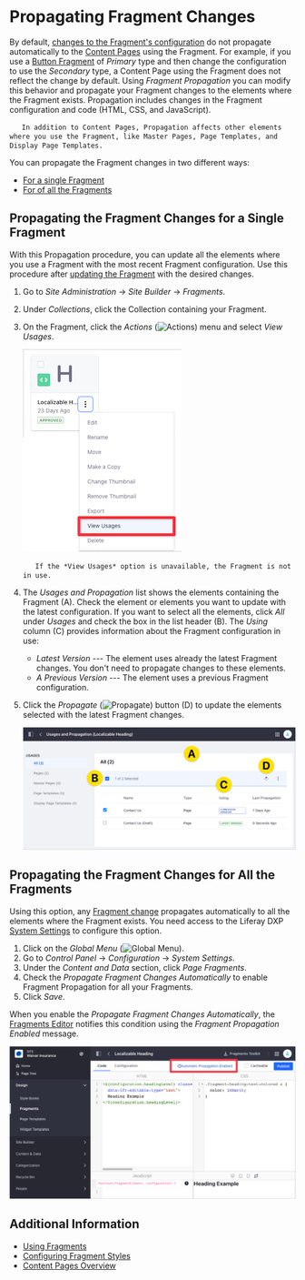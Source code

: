 # Propagating Fragment Changes

By default, [changes to the Fragment's configuration](../../developer-guide/developing-page-fragments/using-the-fragments-editor.md) do not propagate automatically to the [Content Pages](./content-pages-overview.md) using the Fragment. For example, if you use a [Button Fragment](./using-fragments.md#button) of *Primary* type and then change the configuration to use the *Secondary* type, a Content Page using the Fragment does not reflect the change by default. Using *Fragment Propagation* you can modify this behavior and propagate your Fragment changes to the elements where the Fragment exists. Propagation includes changes in the Fragment configuration and code (HTML, CSS, and JavaScript).

```note::
   In addition to Content Pages, Propagation affects other elements where you use the Fragment, like Master Pages, Page Templates, and Display Page Templates. 
```

You can propagate the Fragment changes in two different ways:

- [For a single Fragment](#propagating-the-fragment-changes-for-a-single-fragment)
- [For of all the Fragments](#propagating-the-fragment-changes-for-all-the-fragments)

## Propagating the Fragment Changes for a Single Fragment

With this Propagation procedure, you can update all the elements where you use a Fragment with the most recent Fragment configuration. Use this procedure after [updating the Fragment](../../developer-guide/developing-page-fragments/using-the-fragments-editor.md) with the desired changes.

1. Go to *Site Administration* &rarr; *Site Builder* &rarr; *Fragments*.
1. Under *Collections*, click the Collection containing your Fragment.
1. On the Fragment, click the *Actions* (![Actions](../../../images/icon-actions.png)) menu and select *View Usages*.

    ![Select the View Usages option from the Fragment's Action Menu.](./propagating-fragment-changes/images/02.png)

    ```tip::
       If the *View Usages* option is unavailable, the Fragment is not in use.
    ```

1. The *Usages and Propagation* list shows the elements containing the Fragment (A). Check the element or elements you want to update with the latest configuration. If you want to select all the elements, click *All* under *Usages* and check the box in the list header (B). The *Using* column (C) provides information about the Fragment configuration in use:

   - *Latest Version* --- The element uses already the latest Fragment changes. You don't need to propagate changes to these elements.
   - *A Previous Version* --- The element uses a previous Fragment configuration.

1. Click the *Propagate* (![Propagate](../../../images/icon-propagate.png)) button (D) to update the elements selected with the latest Fragment changes.

    ![Select the elements where you want to propagate the latest Fragment changes.](./propagating-fragment-changes/images/03.png)

## Propagating the Fragment Changes for All the Fragments

Using this option, any [Fragment change](../../developer-guide/developing-page-fragments/using-the-fragments-editor.md) propagates automatically to all the elements where the Fragment exists. You need access to the Liferay DXP [System Settings](../../../system-administration/configuring-liferay/system-settings.md) to configure this option.

1. Click on the *Global Menu* (![Global Menu](../../../images/icon-applications-menu.png)).
1. Go to *Control Panel* &rarr; *Configuration* &rarr; *System Settings*.
1. Under the *Content and Data* section, click *Page Fragments*.
1. Check the *Propagate Fragment Changes Automatically* to enable Fragment Propagation for all your Fragments.
1. Click *Save*.

When you enable the *Propagate Fragment Changes Automatically*, the [Fragments Editor](../../developer-guide/developing-page-fragments/using-the-fragments-editor.md) notifies this condition using the *Fragment Propagation Enabled* message.

![The Fragment Editor shows an information message when you enable Fragment Propagation for all the Fragments.](./propagating-fragment-changes/images/05.png)

## Additional Information

- [Using Fragments](./using-fragments.md)
- [Configuring Fragment Styles](./configuring-fragment-styles.md)
- [Content Pages Overview](./content-pages-overview.md)
